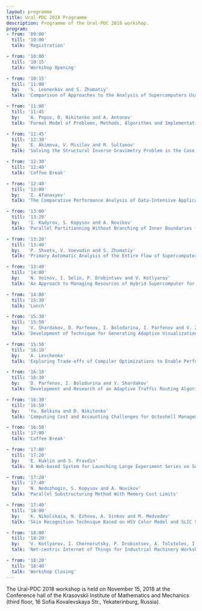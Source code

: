 ```yaml
---
layout: programme
title: Ural-PDC 2018 Programme
description: Programme of the Ural-PDC 2018 workshop.
program:
- from: '09:00'
  till: '10:00'
  talk: 'Registration'

- from: '10:00'
  till: '10:15'
  talk: 'Workshop Opening'

- from: '10:15'
  till: '11:00'
  by:   'S. Leonenkov and S. Zhumatiy'
  talk: 'Comparison of Approaches to the Analysis of Supercomputers Usage Efficiency by the Example of Lomonosov and Lomonosov-2 Supercomputers'

- from: '11:00'
  till: '11:45'
  by:   'A. Popov, D. Nikitenko and A. Antonov'
  talk: 'Formal Model of Problems, Methods, Algorithms and Implementations in the Advancing AlgoWiki Open Encyclopedia'  

- from: '11:45'
  till: '12:30'
  by:   'E. Akimova, V. Misilov and M. Sultanov'
  talk: 'Solving the Structural Inverse Gravimetry Problem in the Case of Multilayered Medium Using GPU'

- from: '12:30'
  till: '12:40'
  talk: 'Coffee Break'

- from: '12:40'
  till: '13:00'
  by:   'I. Afanasyev'
  talk: 'The Comparative Performance Analysis of Data-Intensive Applications for IBM Minsky and Newell Systems'

- from: '13:00'
  till: '13:20'
  by:   'I. Kadyrov, S. Kopysov and A. Novikov'
  talk: 'Parallel Partitionning Without Branching of Inner Boundaries for Arbitrary Domain'

- from: '13:20'
  till: '13:40'
  by:   'P. Shvets, V. Voevodin and S. Zhumatiy'
  talk: 'Primary Automatic Analysis of the Entire Flow of Supercomputer Applications'

- from: '13:40'
  till: '14:00'
  by:   'N. Voinov, I. Selin, P. Drobintsev and V. Kotlyarov'
  talk: 'An Approach to Managing Resources of Hybrid Supercomputer for Photogrammetric Tasks'

- from: '14:00'
  till: '15:30'
  talk: 'Lunch'

- from: '15:30'
  till: '15:50'
  by:   'V. Shardakov, D. Parfenov, I. Bolodurina, I. Parfenov and V. Zaporozhko'
  talk: 'Development of Technique for Generating Adaptive Visualization of Three-Dimensional Objects in a Cloud Educational Environment'

- from: '15:50'
  till: '16:10'
  by:   'A. Levchenko'
  talk: 'Exploring Trade-offs of Compiler Optimizations to Enable Performance Portability for Multi-level Memory Hierarchies'

- from: '16:10'
  till: '16:30'
  by:   'D. Parfenov, I. Bolodurina and V. Shardakov'
  talk: 'Development and Research of an Adaptive Traffic Routing Algorithm Based on a Neural Network Approach for a Cloud System Oriented on Processing Big Data'

- from: '16:30'
  till: '16:50'
  by:   'Yu. Belkina and D. Nikitenko'
  talk: 'Computing Cost and Accounting Challenges for Octoshell Management System'

- from: '16:50'
  till: '17:00'
  talk: 'Coffee Break'

- from: '17:00'
  till: '17:20'
  by:   'E. Kuklin and S. Pravdin'
  talk: 'A Web-based System for Launching Large Experiment Series on Supercomputers'

- from: '17:20'
  till: '17:40'
  by:   'N. Nedozhogin, S. Kopysov and A. Novikov'
  talk: 'Parallel Substructuring Method With Memory Cost Limits'

- from: '17:40'
  till: '18:00'
  by:   'K. Nikolskaia, N. Ezhova, A. Sinkov and M. Medvedev'
  talk: 'Skin Recognition Technique Based on HSV Color Model and SLIC Segmentation Method'

- from: '18:00'
  till: '18:20'
  by:   'V. Kotlyarov, I. Chernorutsky, P. Drobintsev, A. Tolstoles, I. Khrustaleva and L. Kotlyarova'
  talk: 'Net-centric Internet of Things for Industrial Machinery Workshop'

- from: '18:20'
  till: '18:40'
  talk: 'Workshop Closing'
---
```


The Ural-PDC 2018 workshop is held on November 15, 2018 at the Conference hall of the Krasovskii Institute of Mathematics and Mechanics (third floor, 16 Sofia Kovalevskaya Str., Yekaterinburg, Russia).
